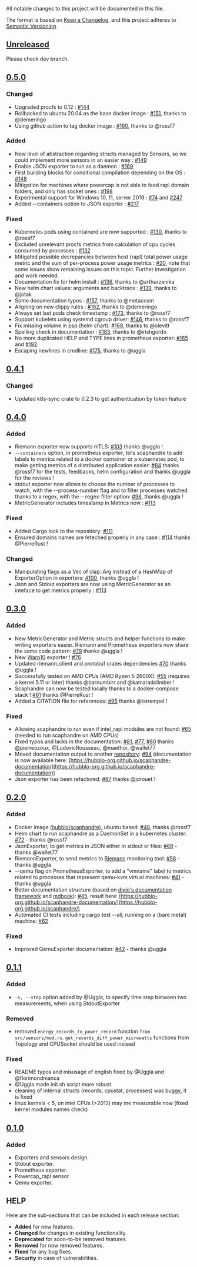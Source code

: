 All notable changes to this project will be documented in this file.

The format is based on [Keep a Changelog](https://keepachangelog.com/en/1.0.0/),
and this project adheres to [Semantic Versioning](https://semver.org/spec/v2.0.0.html).

## [Unreleased](https://github.com/hubblo-org/scaphandre/commits/dev)

Please check dev branch.

## [0.5.0](https://github.com/hubblo-org/scaphandre/releases/tag/v0.5.0)

### Changed

- Upgraded procfs to 0.12 : [#144](https://github.com/hubblo-org/scaphandre/pull/144)
- Rollbacked to ubuntu 20.04 as the base docker image : [#151](https://github.com/hubblo-org/scaphandre/pull/151), thanks to @demeringo
- Using github action to tag docker image : [#160](https://github.com/hubblo-org/scaphandre/pull/160), thanks to @rossf7

### Added

- New level of abstraction regarding structs managed by Sensors, so we could implement more sensors in an easier way : [#149](https://github.com/hubblo-org/scaphandre/pull/149)
- Enable JSON exporter to run as a daemon : [#169](https://github.com/hubblo-org/scaphandre/issues/169)
- First building blocks for conditional compilation depending on the OS : [#148](https://github.com/hubblo-org/scaphandre/pull/148)
- Mitigation for machines where powercap is not able to feed rapl domain folders, and only has socket ones : [#198](https://github.com/hubblo-org/scaphandre/pull/198)
- Experimental support for Windows 10, 11, server 2019 : [#74](https://github.com/hubblo-org/scaphandre/issues/74) and [#247](https://github.com/hubblo-org/scaphandre/issues/247)
- Added --containers option to JSON exporter : [#217](https://github.com/hubblo-org/scaphandre/issues/217)

### Fixed

- Kubernetes pods using containerd are now supported : [#130](https://github.com/hubblo-org/scaphandre/pull/130), thanks to @rossf7
- Excluded unrelevant procfs metrics from calculation of cpu cycles consumed by processes : [#132](https://github.com/hubblo-org/scaphandre/pull/132)
- Mitigated possible decrepancies between host (rapl) total power usage metric and the sum of per-process power usage metrics : [#20](https://github.com/hubblo-org/scaphandre/issues/20), note that some issues show remaining issues on this topic. Further investigation and work needed.
- Documentation fix for helm install : [#136](https://github.com/hubblo-org/scaphandre/pull/136), thanks to @arthurzenika
- New helm chart values: arguments and backtrace : [#139](https://github.com/hubblo-org/scaphandre/pull/139), thanks to @jotak
- Some documentation typos : [#157](https://github.com/hubblo-org/scaphandre/pull/157), thanks to @metacosm
- Aligning on new clippy rules : [#162](https://github.com/hubblo-org/scaphandre/pull/162), thanks to @demeringo
- Always set last pods check timestamp : [#173](https://github.com/hubblo-org/scaphandre/pull/173), thanks to @rossf7
- Support kubelets using systemd cgroup driver: [#146](https://github.com/hubblo-org/scaphandre/pull/146), thanks to @rossf7
- Fix missing volume in psp (helm chart): [#168](https://github.com/hubblo-org/scaphandre/pull/168), thanks to @olevitt
- Spelling check in documentation : [#183](https://github.com/hubblo-org/scaphandre/pull/183), thanks to @irishgordo
- No more duplicated HELP and TYPE lines in prometheus exporter: [#165](https://github.com/hubblo-org/scaphandre/issues/165) and [#192](https://github.com/hubblo-org/scaphandre/pull/192)
- Escaping newlines in cmdline: [#175](https://github.com/hubblo-org/scaphandre/issues/175), thanks to @uggla

## [0.4.1](https://github.com/hubblo-org/scaphandre/releases/tag/v0.4.0)

### Changed

- Updated k8s-sync crate to 0.2.3 to get authentication by token feature

## [0.4.0](https://github.com/hubblo-org/scaphandre/releases/tag/v0.4.0)

### Added

- Riemann exporter now supports mTLS: [#103](https://github.com/hubblo-org/scaphandre/pull/103) thanks @uggla !
- `--containers` option, in prometheus exporter, tells scaphandre to add labels to metrics related to a docker container or a kubernetes pod, to make getting metrics of a distributed application easier: [#84](https://github.com/hubblo-org/scaphandre/pull/109) thanks @rossf7 for the tests, feedbacks, helm configuration and thanks @uggla for the reviews !
- stdout exporter now allows to choose the number of processes to watch, with the --process-number flag and to filter processes watched thanks to a regex, with the --regex-filter option: [#98](https://github.com/hubblo-org/scaphandre/pull/98), thanks @uggla !
- MetricGenerator includes timestamp in Metrics now : [#113](https://github.com/hubblo-org/scaphandre/pull/113)

### Fixed

- Added Cargo.lock to the repository: [#111](https://github.com/hubblo-org/scaphandre/issues/111)
- Ensured domains names are feteched properly in any case : [#114](https://github.com/hubblo-org/scaphandre/pull/114) thanks @PierreRust !

### Changed

- Manipulating flags as a Vec of clap::Arg instead of a HashMap of ExporterOption in exporters: [#100](https://github.com/hubblo-org/scaphandre/pull/100), thanks @uggla !
- Json and Stdout exporters are now using MetricGenerator as an inteface to get metrics properly : [#113](https://github.com/hubblo-org/scaphandre/pull/113)

## [0.3.0](https://github.com/hubblo-org/scaphandre/releases/tag/v0.3.0)

### Added

- New MetricGenerator and Metric structs and helper functions to make writing exporters easier. Riemann and Prometheus exporters now share the same code pattern: [#79](https://github.com/hubblo-org/scaphandre/pull/79) thanks @uggla !
- New [Warp10](https://warp10.io/) exporter ! [#76](https://github.com/hubblo-org/scaphandre/pull/76)
- Updated riemann_client and protobuf crates dependencies [#70](https://github.com/hubblo-org/scaphandre/pull/70/files) thanks @uggla !
- Successfully tested on AMD CPUs (AMD Ryzen 5 2600X): [#55](https://github.com/hubblo-org/scaphandre/issues/55) (requires a kernel 5.11 or later) thanks @barnumbirr and @kamaradclimber !
- Scaphandre can now be tested locally thanks to a docker-compose stack ! [#61](https://github.com/hubblo-org/scaphandre/pull/61) thanks @PierreRust !
- Added a CITATION file for references: [#95](https://github.com/hubblo-org/scaphandre/issues/95) thanks @tstrempel !

### Fixed

- Allowing scaphandre to run even if intel_rapl modules are not found: [#65](https://github.com/hubblo-org/scaphandre/pull/65) (needed to run scaphandre on AMD CPUs)
- Fixed typos and lacks in the documentation: [#81](https://github.com/hubblo-org/scaphandre/pull/81), [#77](https://github.com/hubblo-org/scaphandre/pull/77), [#80](https://github.com/hubblo-org/scaphandre/issues/80) thanks @pierreozoux, @LudovicRousseau, @maethor, @wallet77
- Moved documentation output to another [repository](https://github.com/hubblo-org/scaphandre-documentation): [#94](https://github.com/hubblo-org/scaphandre/pull/94) (documentation is now available here: [https://hubblo-org.github.io/scaphandre-documentation](https://hubblo-org.github.io/scaphandre-documentation))
- Json exporter has been refactored: [#87](https://github.com/hubblo-org/scaphandre/pull/87) thanks @jdrouet !

## [0.2.0](https://github.com/hubblo-org/scaphandre/releases/tag/v0.2.0)

### Added

- Docker image ([hubblo/scaphandre](https://hub.docker.com/r/hubblo/scaphandre)), ubuntu based: [#48](https://github.com/hubblo-org/scaphandre/pull/48), thanks @rossf7
- Helm chart to run scaphandre as a DaemonSet in a kubernetes cluster: [#72](https://github.com/hubblo-org/scaphandre/pull/72) - thanks @rossf7
- JsonExporter, to get metrics in JSON either in stdout or files: [#68](https://github.com/hubblo-org/scaphandre/pull/68) - thanks @wallet77
- RiemannExporter, to send metrics to [Riemann](http://riemann.io) monitoring tool: [#58](https://github.com/hubblo-org/scaphandre/pull/58) - thanks @uggla
- --qemu flag on PrometheusExporter, to add a "vmname" label to metrics related to processes that represent qemu-kvm virtual machines: [#41](https://github.com/hubblo-org/scaphandre/pull/41) - thanks @uggla
- Better documentation structure (based on [divio's documentation framework](https://documentation.divio.com/) and [mdbook](https://rust-lang.github.io/mdBook/)): [#45](https://github.com/hubblo-org/scaphandre/pull/45), result here:  [https://hubblo-org.github.io/scaphandre-documentation/](https://hubblo-org.github.io/scaphandre/)
- Automated CI tests including cargo test --all, running on a (bare metal) machine: [#62](https://github.com/hubblo-org/scaphandre/pull/62)

### Fixed

- Improved QemuExporter documentation: [#42](https://github.com/hubblo-org/scaphandre/pull/42) - thanks @uggla

## [0.1.1](https://github.com/hubblo-org/scaphandre/releases/tag/v0.1.1)

### Added

- `-s, --step` option added by @Uggla, to specify time step between two measurements, when using StdoutExporter

### Removed

- removed `energy_records_to_power_record` function `from src/sensors/mod.rs`. `get_records_diff_power_microwatts` functions from Topology and CPUSocket should be used instead

### Fixed

- README typos and misusage of english fixed by @Uggla and @florimondmanca
- @Uggla made init.sh script more robust
- cleaning of internal structs (records, cpustat, processes) was buggy, it is fixed
- linux kernels < 5, on intel CPUs (>2012) may me measurable now (fixed kernel modules names check)


## [0.1.0](https://github.com/hubblo-org/scaphandre/releases/tag/v0.1.0)

### Added

- Exporters and sensors design.
- Stdout exporter.
- Prometheus exporter.
- Powercap_rapl sensor.
- Qemu exporter.

## HELP

Here are the sub-sections that can be included in each release section:

- **Added** for new features.
- **Changed** for changes in existing functionality.
- **Deprecated** for soon-to-be removed features.
- **Removed** for now removed features.
- **Fixed** for any bug fixes.
- **Security** in case of vulnerabilities.
